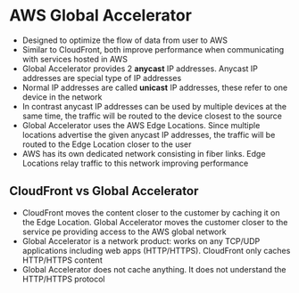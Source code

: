 # AWS Global Accelerator

- Designed to optimize the flow of data from user to AWS
- Similar to CloudFront, both improve performance when communicating with services hosted in AWS
- Global Accelerator provides 2 **anycast** IP addresses. Anycast IP addresses are special type of IP addresses
- Normal IP addresses are called **unicast** IP addresses, these refer to one device in the network
- In contrast anycast IP addresses can be used by multiple devices at the same time, the traffic will be routed to the device closest to the source
- Global Accelerator uses the AWS Edge Locations. Since multiple locations advertise the given anycast IP addresses, the traffic will be routed to the Edge Location closer to the user
- AWS has its own dedicated network consisting in fiber links. Edge Locations relay traffic to this network improving performance

## CloudFront vs Global Accelerator

- CloudFront moves the content closer to the customer by caching it on the Edge Location. Global Accelerator moves the customer closer to the service pe providing access to the AWS global network
- Global Accelerator is a network product: works on any TCP/UDP applications including web apps (HTTP/HTTPS). CloudFront only caches HTTP/HTTPS content
- Global Accelerator does not cache anything. It does not understand the HTTP/HTTPS protocol
